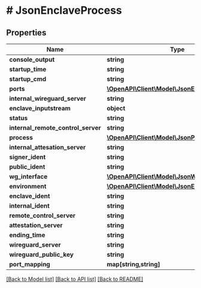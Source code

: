 # # JsonEnclaveProcess

## Properties

Name | Type | Description | Notes
------------ | ------------- | ------------- | -------------
**console_output** | **string** |  | [optional]
**startup_time** | **string** |  | [optional]
**startup_cmd** | **string** |  | [optional]
**ports** | [**\OpenAPI\Client\Model\JsonEnclavePort[]**](JsonEnclavePort.md) |  | [optional]
**internal_wireguard_server** | **string** |  | [optional]
**enclave_inputstream** | **object** |  | [optional]
**status** | **string** |  | [optional]
**internal_remote_control_server** | **string** |  | [optional]
**process** | [**\OpenAPI\Client\Model\JsonProcess**](JsonProcess.md) |  | [optional]
**internal_attesation_server** | **string** |  | [optional]
**signer_ident** | **string** |  | [optional]
**public_ident** | **string** |  | [optional]
**wg_interface** | [**\OpenAPI\Client\Model\JsonWireguardInterface**](JsonWireguardInterface.md) |  | [optional]
**environment** | [**\OpenAPI\Client\Model\JsonEnvironment**](JsonEnvironment.md) |  | [optional]
**enclave_ident** | **string** |  | [optional]
**internal_ident** | **string** |  | [optional]
**remote_control_server** | **string** |  | [optional]
**attestation_server** | **string** |  | [optional]
**ending_time** | **string** |  | [optional]
**wireguard_server** | **string** |  | [optional]
**wireguard_public_key** | **string** |  | [optional]
**port_mapping** | **map[string,string]** |  | [optional]

[[Back to Model list]](../../README.md#models) [[Back to API list]](../../README.md#endpoints) [[Back to README]](../../README.md)

